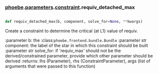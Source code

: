 ### [phoebe](phoebe.md).[parameters](phoebe.parameters.md).[constraint](phoebe.parameters.constraint.md).requiv_detached_max

```py

def requiv_detached_max(b, component, solve_for=None, **kwargs)

```



Create a constraint to determine the critical (at L1) value of
requiv.

:parameter b: the :class:`phoebe.frontend.bundle.Bundle`
:parameter str component: the label of the star in which this
    constraint should be built
:parameter str solve_for:  if 'requiv_max' should not be the derived/constrained
    parameter, provide which other parameter should be derived
:returns: lhs (Parameter), rhs (ConstraintParameter), args (list of arguments
    that were passed to this function)

